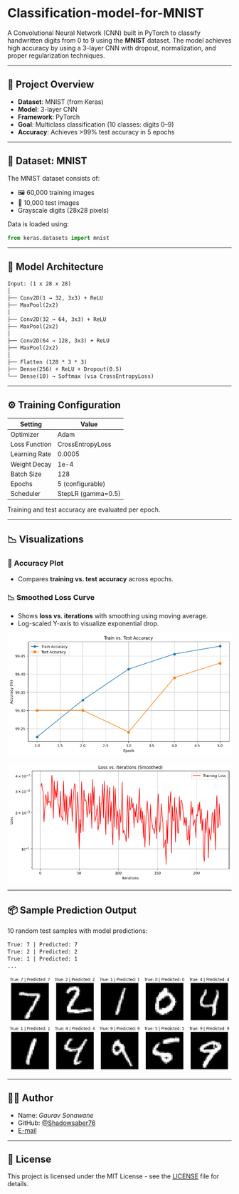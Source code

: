 # Classification-model-for-MNIST

A Convolutional Neural Network (CNN) built in PyTorch to classify handwritten digits from 0 to 9 using the **MNIST** dataset. The model achieves high accuracy by using a 3-layer CNN with dropout, normalization, and proper regularization techniques.

---

## 📌 Project Overview

- **Dataset**: MNIST (from Keras)
- **Model**: 3-layer CNN
- **Framework**: PyTorch
- **Goal**: Multiclass classification (10 classes: digits 0–9)
- **Accuracy**: Achieves >99% test accuracy in 5 epochs

---

## 📁 Dataset: MNIST

The MNIST dataset consists of:
- 🖼️ 60,000 training images
- 🧪 10,000 test images
- Grayscale digits (28x28 pixels)

Data is loaded using:
```python
from keras.datasets import mnist
```

---

## 🧠 Model Architecture

```text
Input: (1 x 28 x 28)
│
├── Conv2D(1 → 32, 3x3) + ReLU
├── MaxPool(2x2)
│
├── Conv2D(32 → 64, 3x3) + ReLU
├── MaxPool(2x2)
│
├── Conv2D(64 → 128, 3x3) + ReLU
├── MaxPool(2x2)
│
├── Flatten (128 * 3 * 3)
├── Dense(256) + ReLU + Dropout(0.5)
└── Dense(10) → Softmax (via CrossEntropyLoss)
```

---

## ⚙️ Training Configuration

| Setting           | Value               |
|------------------|---------------------|
| Optimizer        | Adam                |
| Loss Function    | CrossEntropyLoss     |
| Learning Rate    | 0.0005              |
| Weight Decay     | 1e-4                |
| Batch Size       | 128                 |
| Epochs           | 5 (configurable)   |
| Scheduler        | StepLR (gamma=0.5)  |

Training and test accuracy are evaluated per epoch.

---

## 📉 Visualizations

### 🔺 Accuracy Plot
- Compares **training vs. test accuracy** across epochs.

### 📉 Smoothed Loss Curve
- Shows **loss vs. iterations** with smoothing using moving average.
- Log-scaled Y-axis to visualize exponential drop.

![Train VS TEST](https://github.com/Shadowsaber76/Classification-model-for-MNIST/blob/main/Data/Train%20vs.%20Test%20Accuracy%20Curve.png?raw=true)

![LOSS VS ITERATIONS](https://github.com/Shadowsaber76/Classification-model-for-MNIST/blob/main/Data/Loss%20vs.%20Iterations.png?raw=true)

---

## 📦 Sample Prediction Output

10 random test samples with model predictions:

```
True: 7 | Predicted: 7
True: 2 | Predicted: 2
True: 1 | Predicted: 1
...
```
![Sample Predictions](https://github.com/Shadowsaber76/Classification-model-for-MNIST/blob/main/Data/Results.png?raw=true)

---

## 👨‍💻 Author

- Name: *Gaurav Sonawane*
- GitHub: [@Shadowsaber76](https://github.com/Shadowsaber76)
- [E-mail](mailto:f20241310@pilani.bits-pilani.ac.in?subject=[GitHub]%20MNIST%20Classifier)

---

## 📝 License

This project is licensed under the MIT License - see the [LICENSE](LICENSE) file for details.
